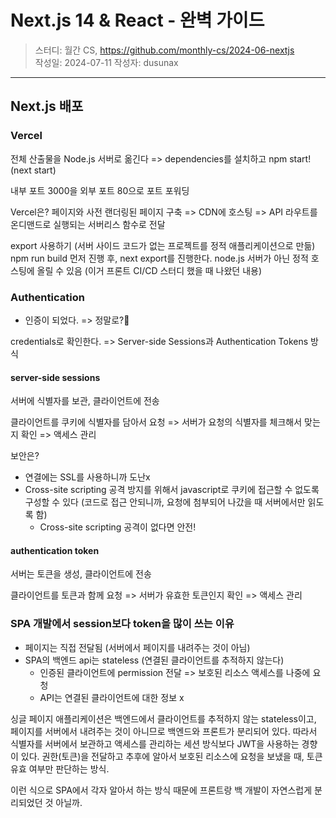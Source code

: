 # Next.js 14 & React - 완벽 가이드

> 스터디: 월간 CS, https://github.com/monthly-cs/2024-06-nextjs  
> 작성일: 2024-07-11
> 작성자: dusunax

---

## Next.js 배포

### Vercel

전체 산출물을 Node.js 서버로 옮긴다 => dependencies를 설치하고 npm start! (next start)

내부 포트 3000을 외부 포트 80으로 포트 포워딩

Vercel은? 페이지와 사전 랜더링된 페이지 구축 => CDN에 호스팅 => API 라우트를 온디맨드로 실행되는 서버리스 함수로 전달

export 사용하기 (서버 사이드 코드가 없는 프로젝트를 정적 애플리케이션으로 만듦)
npm run build 먼저 진행 후, next export를 진행한다. node.js 서버가 아닌 정적 호스팅에 올릴 수 있음 (이거 프론트 CI/CD 스터디 했을 때 나왔던 내용)

### Authentication

- 인증이 되었다. => 정말로?🤔

credentials로 확인한다. => Server-side Sessions과 Authentication Tokens 방식

#### server-side sessions

서버에 식별자를 보관, 클라이언트에 전송

클라이언트를 쿠키에 식별자를 담아서 요청 => 서버가 요청의 식별자를 체크해서 맞는 지 확인 => 액세스 관리

보안은?

- 연결에는 SSL를 사용하니까 도난x
- Cross-site scripting 공격 방지를 위해서 javascript로 쿠키에 접근할 수 없도록 구성할 수 있다 (코드로 접근 안되니까, 요청에 첨부되어 나갔을 때 서버에서만 읽도록 함)
  - Cross-site scripting 공격이 없다면 안전!

#### authentication token

서버는 토큰을 생성, 클라이언트에 전송

클라이언트를 토큰과 함께 요청 => 서버가 유효한 토큰인지 확인 => 액세스 관리

### SPA 개발에서 session보다 token을 많이 쓰는 이유

- 페이지는 직접 전달됨 (서버에서 페이지를 내려주는 것이 아님)
- SPA의 백엔드 api는 stateless (연결된 클라이언트를 추적하지 않는다)
  - 인증된 클라이언트에 permission 전달 => 보호된 리소스 액세스를 나중에 요청
  - API는 연결된 클라이언트에 대한 정보 x

싱글 페이지 애플리케이션은 백엔드에서 클라이언트를 추적하지 않는 stateless이고, 페이지를 서버에서 내려주는 것이 아니므로 백엔드와 프론트가 분리되어 있다. 따라서 식별자를 서버에서 보관하고 액세스를 관리하는 세션 방식보다 JWT을 사용하는 경향이 있다. 권한(토큰)을 전달하고 추후에 알아서 보호된 리소스에 요청을 보냈을 때, 토큰 유효 여부만 판단하는 방식.

이런 식으로 SPA에서 각자 알아서 하는 방식 때문에 프론트랑 백 개발이 자연스럽게 분리되었던 것 아닐까.
